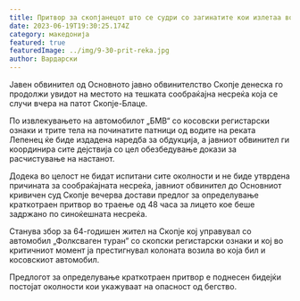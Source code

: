```yaml
---
title: Притвор за скопјанецот што се судри со загинатите кои излетаа во Лепенец
date: 2023-06-19T19:30:25.174Z
category: македонија
featured: true
featuredImage: ../img/9-30-prit-reka.jpg
author: Вардарски
---
```

<!--StartFragment-->

Јавен обвинител од Основното јавно обвинителство Скопје денеска го продолжи увидот на местото на тешката сообраќајна несреќа која се случи вчера на патот Скопје-Блаце.

По извлекувањето на автомобилот „БМВ“ со косовски регистарски ознаки и трите тела на починатите патници од водите на реката Лепенец ќе биде издадена наредба за обдукција, а јавниот обвинител ги координира сите дејствија со цел обезбедување докази за расчистување на настанот.

Додека во целост не бидат испитани сите околности и не биде утврдена причината за сообраќајната несреќа, јавниот обвинител до Основниот кривичен суд Скопје вечерва достави предлог за определување краткотраен притвор во траење од 48 часа за лицето кое беше задржано по синоќешната несреќа.

Станува збор за 64-годишен жител на Скопје кој управувал со автомобил „Фолксваген туран“ со скопски регистарски ознаки и кој во критичниот момент ја престигнувал колоната возила во која бил и косовскиот автомобил.

Предлогот за определување краткотраен притвор е поднесен бидејќи постојат околности кои укажуваат на опасност од бегство.

<!--EndFragment-->